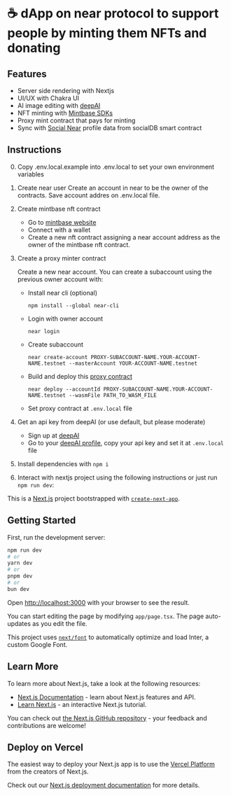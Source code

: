 # ☕ dApp on near protocol to support people by minting them NFTs and donating

## Features
- Server side rendering with Nextjs
- UI/UX with Chakra UI
- AI image editing with [deepAI](https://deepai.org/machine-learning-model/image-editor)
- NFT minting with [Mintbase SDKs](https://docs.mintbase.xyz/dev/mintbase-sdk-ref)
- Proxy mint contract that pays for minting
- Sync with [Social Near](https://near.social/) profile data from socialDB smart contract

## Instructions
0) Copy .env.local.example into .env.local to set your own environment variables
1) Create near user
  Create an account in near to be the owner of the contracts. Save account addres on .env.local file.
2) Create mintbase nft contract
    - Go to [mintbase website](https://www.mintbase.xyz/)
    - Connect with a wallet
    - Create a new nft contract assigning a near account address as the owner of the mintbase nft contract.
3) Create a proxy minter contract

   Create a new near account. You can create a subaccount using the previous owner account with:
    - Install near cli (optional)
      
      `npm install --global near-cli`
    - Login with owner account

      `near login`
    - Create subaccount

      `near create-account PROXY-SUBACCOUNT-NAME.YOUR-ACCOUNT-NAME.testnet --masterAccount YOUR-ACCOUNT-NAME.testnet`
    - Build and deploy this [proxy contract](https://github.com/daviloops/mintmeacoffee-proxy)

      `near deploy --accountId PROXY-SUBACCOUNT-NAME.YOUR-ACCOUNT-NAME.testnet --wasmFile PATH_TO_WASM_FILE`
    - Set proxy contract at `.env.local` file
5) Get an api key from deepAI (or use default, but please moderate)
    - Sign up at [deepAI](https://deepai.org)
    - Go to your [deepAI profile](https://deepai.org/dashboard/profile), copy your api key and set it at `.env.local` file
6) Install dependencies with `npm i`
7) Interact with nextjs project using the following instructions or just run `npm run dev`:

This is a [Next.js](https://nextjs.org/) project bootstrapped with [`create-next-app`](https://github.com/vercel/next.js/tree/canary/packages/create-next-app).

## Getting Started

First, run the development server:

```bash
npm run dev
# or
yarn dev
# or
pnpm dev
# or
bun dev
```

Open [http://localhost:3000](http://localhost:3000) with your browser to see the result.

You can start editing the page by modifying `app/page.tsx`. The page auto-updates as you edit the file.

This project uses [`next/font`](https://nextjs.org/docs/basic-features/font-optimization) to automatically optimize and load Inter, a custom Google Font.

## Learn More

To learn more about Next.js, take a look at the following resources:

- [Next.js Documentation](https://nextjs.org/docs) - learn about Next.js features and API.
- [Learn Next.js](https://nextjs.org/learn) - an interactive Next.js tutorial.

You can check out [the Next.js GitHub repository](https://github.com/vercel/next.js/) - your feedback and contributions are welcome!

## Deploy on Vercel

The easiest way to deploy your Next.js app is to use the [Vercel Platform](https://vercel.com/new?utm_medium=default-template&filter=next.js&utm_source=create-next-app&utm_campaign=create-next-app-readme) from the creators of Next.js.

Check out our [Next.js deployment documentation](https://nextjs.org/docs/deployment) for more details.
